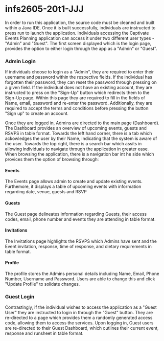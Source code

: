 # infs2605-20t1-JJJ

In order to run this application, the source code must be cleaned and built within a Java IDE. Once it is built successfully, individuals are instructed
to press run to launch the application. 
Individuals accessing the Captivate Events Planning application can access it under two different user types - "Admin" and "Guest". 
The first screen displayed which is the login page, provides the option to either login through the app as a "Admin" or "Guest". 

### Admin Login 

If individuals choose to login as a "Admin", they are required to enter their username and password within the respective fields. If the individual has forgotten their password, they can reset the password through pressing on a given field. If the individual does not have an existing account, they are instructed to press on the "Sign-Up" button which redirects them to the Sign-Up page. Within this page they are required to fill in the fields of Name, email, password and re-enter the password. Additionally, they are required to accept the terms and conditions before pressing the button "Sign up" to create an account.  

Once they are logged in, Admins are directed to the main page (Dashboard). The Dashboard provides an overview of upcoming events, guests and RSVPS in table format. Towards the left hand corner, there is a tab which ackowledges the user by their Name, indicating that the system is aware of the user. Towards the top right, there is a search bar which assits in allowing individuals to navigate through the application in greater ease. When browsing the application, there is a navigation bar int he side which provices them the option of browsing through: 

#### **Events**  
The Events page allows admin to create and update existing events. Furthemore, it displays a table of upcoming events with information regarding date, venue, guests and RSVP

#### **Guests** 
The Guest page delineates information regarding Guests, their access codes, email, phone number and events they are attending in table format. 
#### **Invitations** 
The Invitations page highlights the RSVPS which Admins have sent and the Event invitation, response, time of response, and dietary requirements in table format. 

#### **Profile** 
The profile stores the Admins personal details including Name, Email, Phone Number, Username and Password. Users are able to change this and click "Update Profile" to solidate changes. 


### Guest Login 
Contrastingly, if the individual wishes to access the application as a "Guest User" they are instructed to login in through the "Guest" button. They are re-directed to a page which provides them a randomly generated access code, allowing them to access the services. Upon logging in, Guest users are re-directed to their Guest Dashboard, which outlines their current event, response and runsheet in table format. 





